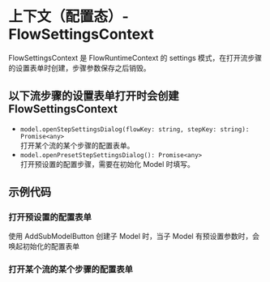 # 上下文（配置态）- FlowSettingsContext

FlowSettingsContext 是 FlowRuntimeContext 的 settings 模式，在打开流步骤的设置表单时创建，步骤参数保存之后销毁。

## 以下流步骤的设置表单打开时会创建 FlowSettingsContext

- `model.openStepSettingsDialog(flowKey: string, stepKey: string): Promise<any>`  
  打开某个流的某个步骤的配置表单。
- `model.openPresetStepSettingsDialog(): Promise<any>`  
  打开预设置的配置步骤，需要在初始化 Model 时填写。

## 示例代码

### 打开预设置的配置表单

使用 AddSubModelButton 创建子 Model 时，当子 Model 有预设置参数时，会唤起初始化的配置表单

<code src="./preset.tsx"></code>

### 打开某个流的某个步骤的配置表单

<code src="./openStepSettingsDialog.tsx"></code>
